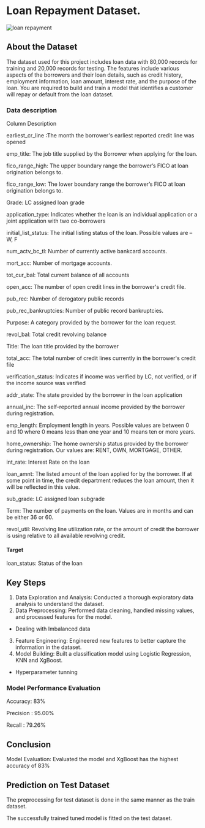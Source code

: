 # Loan Repayment Dataset.

![loan repayment](https://github.com/ishagoel840/Loan-Repayment/assets/163164421/d7c4779b-eda3-4376-aaa0-eec2711aa830)

## About the Dataset
The dataset used for this project includes loan data with 80,000 records for training and 20,000 records for testing. The features include various aspects of the borrowers and their loan details, such as credit history, employment information, loan amount, interest rate, and the purpose of the loan.
You are required to build and train a model that identifies a customer will repay or default from the loan dataset.


### Data description 
Column               Description

earliest_cr_line :The month the borrower's earliest reported credit line was opened

emp_title: The job title supplied by the Borrower when applying for the loan.

fico_range_high: The upper boundary range the borrower’s FICO at loan origination belongs
to.

fico_range_low: The lower boundary range the borrower’s FICO at loan origination belongs
to.

Grade: LC assigned loan grade

application_type: Indicates whether the loan is an individual application or a joint
application with two co-borrowers

initial_list_status: The initial listing status of the loan. Possible values are – W, F

num_actv_bc_tl: Number of currently active bankcard accounts.

mort_acc: Number of mortgage accounts.

tot_cur_bal:  Total current balance of all accounts

open_acc: The number of open credit lines in the borrower's credit file.

pub_rec:  Number of derogatory public records

pub_rec_bankruptcies:  Number of public record bankruptcies.

Purpose:  A category provided by the borrower for the loan request.

revol_bal:  Total credit revolving balance

Title: The loan title provided by the borrower

total_acc:  The total number of credit lines currently in the borrower's credit file

verification_status: Indicates if income was verified by LC, not verified, or if the income source
was verified

addr_state: The state provided by the borrower in the loan application

annual_inc: The self-reported annual income provided by the borrower during
registration.

emp_length: Employment length in years. Possible values are between 0 and 10 where
0 means less than one year and 10 means ten or more years.

home_ownership: The home ownership status provided by the borrower during registration.
Our values are: RENT, OWN, MORTGAGE, OTHER.

int_rate: Interest Rate on the loan

loan_amnt: The listed amount of the loan applied for by the borrower. If at some point
in time, the credit department reduces the loan amount, then it will be
reflected in this value.

sub_grade: LC assigned loan subgrade

Term: The number of payments on the loan. Values are in months and can be
either 36 or 60.

revol_util: Revolving line utilization rate, or the amount of credit the borrower is
using relative to all available revolving credit.

#### Target
loan_status:  Status of the loan

## Key Steps
1. Data Exploration and Analysis: Conducted a thorough exploratory data analysis to understand the dataset.
2. Data Preprocessing: Performed data cleaning, handled missing values, and processed features for the model.
- Dealing with Imbalanced data
3. Feature Engineering: Engineered new features to better capture the information in the dataset.
4. Model Building: Built a classification model using Logistic Regression, KNN and XgBoost.
- Hyperparameter tunning


 ### Model Performance Evaluation
Accuracy: 83%

Precision : 95.00%

Recall : 79.26%


## Conclusion
 Model Evaluation: Evaluated the model and XgBoost has the highest accuracy of 83%

 ## Prediction on Test Dataset
The preprocessing for test dataset is done in the same manner as the train dataset.

The successfully trained tuned model is fitted on the test dataset.
